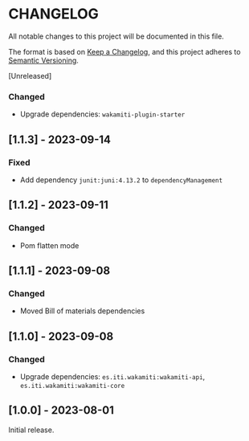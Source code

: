 # CHANGELOG

All notable changes to this project will be documented in this file.

The format is based on [Keep a Changelog][1],
and this project adheres to [Semantic Versioning][2].


[Unreleased]

### Changed
- Upgrade dependencies: `wakamiti-plugin-starter`


## [1.1.3] - 2023-09-14

### Fixed
- Add dependency `junit:juni:4.13.2` to `dependencyManagement`


## [1.1.2] - 2023-09-11

### Changed
- Pom flatten mode


## [1.1.1] - 2023-09-08

### Changed
- Moved Bill of materials dependencies


## [1.1.0] - 2023-09-08

### Changed
- Upgrade dependencies: `es.iti.wakamiti:wakamiti-api`, `es.iti.wakamiti:wakamiti-core`


## [1.0.0] - 2023-08-01

Initial release.  


[1]: <https://keepachangelog.com/en/1.0.0/>
[2]: <https://semver.org>